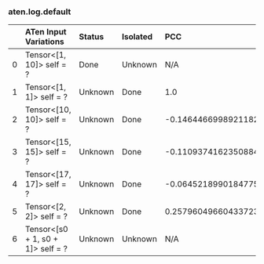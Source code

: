 ### aten.log.default
|    | ATen Input Variations             | Status   | Isolated   | PCC                  | Host   |
|---:|:----------------------------------|:---------|:-----------|:---------------------|:-------|
|  0 | Tensor<[1, 10]> self = ?          | Done     | Unknown    | N/A                  | N/A    |
|  1 | Tensor<[1, 1]> self = ?           | Unknown  | Done       | 1.0                  | -1     |
|  2 | Tensor<[10, 10]> self = ?         | Unknown  | Done       | -0.14644669989211828 | -1     |
|  3 | Tensor<[15, 15]> self = ?         | Unknown  | Done       | -0.11093741623508842 | -1     |
|  4 | Tensor<[17, 17]> self = ?         | Unknown  | Done       | -0.06452189901847755 | -1     |
|  5 | Tensor<[2, 2]> self = ?           | Unknown  | Done       | 0.25796049660433723  | -1     |
|  6 | Tensor<[s0 + 1, s0 + 1]> self = ? | Unknown  | Unknown    | N/A                  | N/A    |

